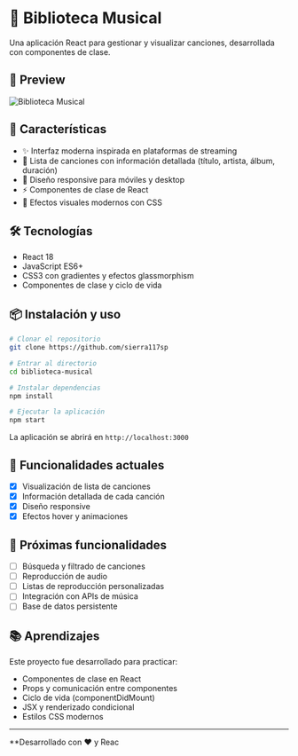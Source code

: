 # 🎵 Biblioteca Musical

Una aplicación React para gestionar y visualizar canciones, desarrollada con componentes de clase.

## 📸 Preview
![Biblioteca Musical](https://img.shields.io/badge/React-Biblioteca%20Musical-blue?style=for-the-badge&logo=react)

## 🚀 Características

- ✨ Interfaz moderna inspirada en plataformas de streaming
- 🎼 Lista de canciones con información detallada (título, artista, álbum, duración)
- 📱 Diseño responsive para móviles y desktop
- ⚡ Componentes de clase de React
- 🎨 Efectos visuales modernos con CSS

## 🛠️ Tecnologías

- React 18
- JavaScript ES6+
- CSS3 con gradientes y efectos glassmorphism
- Componentes de clase y ciclo de vida

## 📦 Instalación y uso

```bash
# Clonar el repositorio
git clone https://github.com/sierra117sp

# Entrar al directorio
cd biblioteca-musical

# Instalar dependencias
npm install

# Ejecutar la aplicación
npm start
```

La aplicación se abrirá en `http://localhost:3000`


## 🎯 Funcionalidades actuales

- [x] Visualización de lista de canciones
- [x] Información detallada de cada canción
- [x] Diseño responsive
- [x] Efectos hover y animaciones

## 🔮 Próximas funcionalidades

- [ ] Búsqueda y filtrado de canciones
- [ ] Reproducción de audio
- [ ] Listas de reproducción personalizadas
- [ ] Integración con APIs de música
- [ ] Base de datos persistente

## 📚 Aprendizajes

Este proyecto fue desarrollado para practicar:
- Componentes de clase en React
- Props y comunicación entre componentes
- Ciclo de vida (componentDidMount)
- JSX y renderizado condicional
- Estilos CSS modernos

---

**Desarrollado con ❤️ y Reac